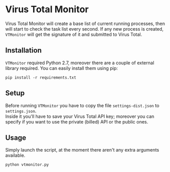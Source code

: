 # Virus Total Monitor

Virus Total Monitor will create a base list of current running processes, then will start to check the task list every second. If any new process is created, `VTMonitor` will get the signature of it and submitted to Virus Total.

## Installation
`VTMonitor` required Python 2.7, moreover there are a couple of external library required. You can easily install them using pip:  
```
pip install -r requirements.txt
```

## Setup
Before running `VTMonitor` you have to copy the file `settings-dist.json` to `settings.json`.  
Inside it you'll have to save your Virus Total API key; moreover you can specify if you want to use the private (billed) API or the public ones.

## Usage
Simply launch the script, at the moment there aren't any extra arguments available.
```
python vtmonitor.py
```
